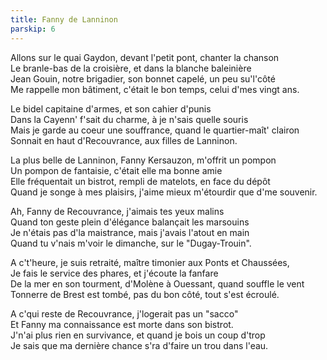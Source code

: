 ```yaml
---
title: Fanny de Lanninon
parskip: 6
---
```


Allons sur le quai Gaydon, devant l'petit pont, chanter la chanson  
Le branle-bas de la croisière, et dans la blanche baleinière  
Jean Gouin, notre brigadier, son bonnet capelé, un peu su'l'côté  
Me rappelle mon bâtiment, c'était le bon temps, celui d'mes vingt ans.

Le bidel capitaine d'armes, et son cahier d'punis  
Dans la Cayenn' f'sait du charme, à je n'sais quelle souris  
Mais je garde au coeur une souffrance, quand le quartier-maît' clairon  
Sonnait en haut d'Recouvrance, aux filles de Lanninon.

La plus belle de Lanninon, Fanny Kersauzon, m'offrit un pompon  
Un pompon de fantaisie, c'était elle ma bonne amie  
Elle fréquentait un bistrot, rempli de matelots, en face du dépôt  
Quand je songe à mes plaisirs, j'aime mieux m'étourdir que d'me souvenir.

Ah, Fanny de Recouvrance, j'aimais tes yeux malins  
Quand ton geste plein d'élégance balançait les marsouins  
Je n'étais pas d'la maistrance, mais j'avais l'atout en main  
Quand tu v'nais m'voir le dimanche, sur le "Dugay-Trouin".

A c't'heure, je suis retraité, maître timonier aux Ponts et Chaussées,  
Je fais le service des phares, et j'écoute la fanfare  
De la mer en son tourment, d'Molène à Ouessant, quand souffle le vent  
Tonnerre de Brest est tombé, pas du bon côté, tout s'est écroulé.

A c'qui reste de Recouvrance, j'logerait pas un "sacco"  
Et Fanny ma connaissance est morte dans son bistrot.  
J'n'ai plus rien en survivance, et quand je bois un coup d'trop  
Je sais que ma dernière chance s'ra d'faire un trou dans l'eau.